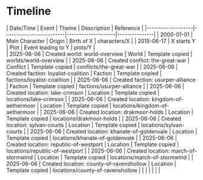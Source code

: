 # Timeline

| Date/Time         | Event          | Theme  | Description        | Reference     |
|-------------------|-------------------------|--------------------|---------------|
| 2000-01-01        | Main Character | Origin | Birth of X         | characters/X  |
| 2015-06-17        | X starts Y     | Plot   | Event leading to Y | plots/Y       |           
| 2025-06-06 | Created world: world-overview | World | Template copied | worlds/world-overview |
| 2025-06-06 | Created conflict: the-great-war | Conflict | Template copied | conflicts/the-great-war |
| 2025-06-06 | Created faction: loyalist-coalition | Faction | Template copied | factions/loyalist-coalition |
| 2025-06-06 | Created faction: usurper-alliance | Faction | Template copied | factions/usurper-alliance |
| 2025-06-06 | Created location: lake-crimson | Location | Template copied | locations/lake-crimson |
| 2025-06-06 | Created location: kingdom-of-aethermoor | Location | Template copied | locations/kingdom-of-aethermoor |
| 2025-06-06 | Created location: drakmoor-holds | Location | Template copied | locations/drakmoor-holds |
| 2025-06-06 | Created location: sylvan-courts | Location | Template copied | locations/sylvan-courts |
| 2025-06-06 | Created location: khanate-of-goldenvale | Location | Template copied | locations/khanate-of-goldenvale |
| 2025-06-06 | Created location: republic-of-westport | Location | Template copied | locations/republic-of-westport |
| 2025-06-06 | Created location: march-of-stormwind | Location | Template copied | locations/march-of-stormwind |
| 2025-06-06 | Created location: county-of-ravenshollow | Location | Template copied | locations/county-of-ravenshollow |
| <end of chronological list> |      |        |                    |               |
